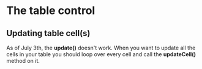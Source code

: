 # The table control

## Updating table cell(s)

As of July 3th, the **update()** doesn't work. When you want to update all the cells in your table you should loop over every cell and call the **updateCell()** method on it.